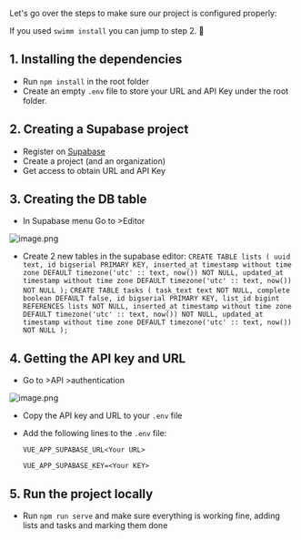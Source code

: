 Let's go over the steps to make sure our project is configured properly:

If you used `swimm install` you can jump to step 2. 🎉
<br>
## 1. Installing the dependencies 

  - Run `npm install` in the root folder
  - Create an empty `.env` file to store your URL and API Key under the root folder.

## 2. Creating a Supabase project
  - Register on [Supabase](https://supabase.io/)
  - Create a project (and an organization)
  - Get access to obtain URL and API Key

## 3. Creating the DB table
  - In Supabase menu Go to >Editor

  ![image.png](https://firebasestorage.googleapis.com/v0/b/swimmio-content/o/repositories%2F0jBGcP2zqusX3mGqQgeK%2Fimg%2Fa604a77f-615a-4300-8291-776f4f037928.png?alt=media&token=2e7b32f9-85e9-490e-acd0-0def53a951a2)
  - Create 2 new tables in the supabase editor:
    `
    CREATE TABLE lists (
      uuid text,
      id bigserial PRIMARY KEY,
      inserted_at timestamp without time zone DEFAULT timezone('utc' :: text, now()) NOT NULL,
      updated_at timestamp without time zone DEFAULT timezone('utc' :: text, now()) NOT NULL
    );
    `
    `
    CREATE TABLE tasks (
      task_text text NOT NULL,
      complete boolean DEFAULT false,
      id bigserial PRIMARY KEY,
      list_id bigint REFERENCES lists NOT NULL,
      inserted_at timestamp without time zone DEFAULT timezone('utc' :: text, now()) NOT NULL,
      updated_at timestamp without time zone DEFAULT timezone('utc' :: text, now()) NOT NULL
    );
    `


## 4. Getting the API key and URL
  - Go to >API >authentication

  ![image.png](https://firebasestorage.googleapis.com/v0/b/swimmio-content/o/repositories%2F0jBGcP2zqusX3mGqQgeK%2Fimg%2Fce7d31c2-8148-4587-97b5-79c0305a99f1.png?alt=media&token=84d2b58c-d98a-41d2-bb50-670526f3fab2)

  - Copy the API key and URL to your `.env` file
  - Add the following lines to the `.env` file:
  
    `
    VUE_APP_SUPABASE_URL<Your URL>
    `

    `
    VUE_APP_SUPABASE_KEY=<Your KEY>
    `


## 5. Run the project locally
- Run `npm run serve` and make sure everything is working fine, adding lists and tasks and marking them done
